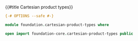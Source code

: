 {{#title  Cartesian product types}}

```agda
{-# OPTIONS --safe #-}

module foundation.cartesian-product-types where

open import foundation-core.cartesian-product-types public
```
